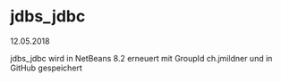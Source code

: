 # jdbs_jdbc

12.05.2018

jdbs_jdbc wird in NetBeans 8.2 erneuert 
mit GroupId ch.jmildner
und in GitHub gespeichert 
